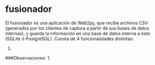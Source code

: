 fusionador
==========

El fusionador es una aplicación de Web2py, que recibe archivos CSV (generados por los clientes de captura a partir de sus bases de datos internas), y guarda la información en una base de datos interna a éste (SQLite ó PostgreSQL). Consta de 4 funcionalidades distintas:

1. 

###Observaciones:
1. 
